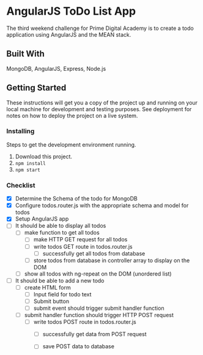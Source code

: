 # AngularJS ToDo List App

The third weekend challenge for Prime Digital Academy is to create a todo application using AngularJS and the MEAN stack.

## Built With

MongoDB, AngularJS, Express, Node.js

## Getting Started

These instructions will get you a copy of the project up and running on your local machine for development and testing purposes. See deployment for notes on how to deploy the project on a live system.

### Installing

Steps to get the development environment running.

1. Download this project.
2. `npm install`
3. `npm start`

### Checklist

- [x] Determine the Schema of the todo for MongoDB
- [x] Configure todos.router.js with the appropriate schema and model for todos
- [x] Setup AngularJS app
- [ ] It should be able to display all todos
  - [ ] make function to get all todos
    - [ ] make HTTP GET request for all todos
    - [ ] write todos GET route in todos.router.js
      - [ ] successfully get all todos from database
    - [ ] store todos from database in controller array to display on the DOM
  - [ ] show all todos with ng-repeat on the DOM (unordered list)
- [ ] It should be able to add a new todo
  - [ ] create HTML form
    - [ ] Input field for todo text
    - [ ] Submit button
    - [ ] submit event should trigger submit handler function
  - [ ] submit handler function should trigger HTTP POST request
    - [ ] write todos POST route in todos.router.js
      - [ ] successfully get data from POST request
      - [ ] save POST data to database
      
